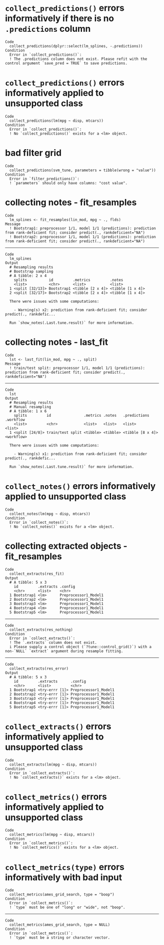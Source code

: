 # `collect_predictions()` errors informatively if there is no `.predictions` column

    Code
      collect_predictions(dplyr::select(lm_splines, -.predictions))
    Condition
      Error in `collect_predictions()`:
      ! The .predictions column does not exist. Please refit with the control argument `save_pred = TRUE` to save predictions.

# `collect_predictions()` errors informatively applied to unsupported class

    Code
      collect_predictions(lm(mpg ~ disp, mtcars))
    Condition
      Error in `collect_predictions()`:
      ! No `collect_predictions()` exists for a <lm> object.

# bad filter grid

    Code
      collect_predictions(svm_tune, parameters = tibble(wrong = "value"))
    Condition
      Error in `filter_predictions()`:
      ! `parameters` should only have columns: "cost value".

# collecting notes - fit_resamples

    Code
      lm_splines <- fit_resamples(lin_mod, mpg ~ ., flds)
    Message
      ! Bootstrap1: preprocessor 1/1, model 1/1 (predictions): prediction from rank-deficient fit; consider predict(., rankdeficient="NA")
      ! Bootstrap2: preprocessor 1/1, model 1/1 (predictions): prediction from rank-deficient fit; consider predict(., rankdeficient="NA")

---

    Code
      lm_splines
    Output
      # Resampling results
      # Bootstrap sampling 
      # A tibble: 2 x 4
        splits          id         .metrics         .notes          
        <list>          <chr>      <list>           <list>          
      1 <split [32/13]> Bootstrap1 <tibble [2 x 4]> <tibble [1 x 4]>
      2 <split [32/17]> Bootstrap2 <tibble [2 x 4]> <tibble [1 x 4]>
      
      There were issues with some computations:
      
        - Warning(s) x2: prediction from rank-deficient fit; consider predict(., rankdefic...
      
      Run `show_notes(.Last.tune.result)` for more information.

# collecting notes - last_fit

    Code
      lst <- last_fit(lin_mod, mpg ~ ., split)
    Message
      ! train/test split: preprocessor 1/1, model 1/1 (predictions): prediction from rank-deficient fit; consider predict(., rankdeficient="NA")

---

    Code
      lst
    Output
      # Resampling results
      # Manual resampling 
      # A tibble: 1 x 6
        splits         id               .metrics .notes   .predictions     .workflow 
        <list>         <chr>            <list>   <list>   <list>           <list>    
      1 <split [24/8]> train/test split <tibble> <tibble> <tibble [8 x 4]> <workflow>
      
      There were issues with some computations:
      
        - Warning(s) x1: prediction from rank-deficient fit; consider predict(., rankdefic...
      
      Run `show_notes(.Last.tune.result)` for more information.

# `collect_notes()` errors informatively applied to unsupported class

    Code
      collect_notes(lm(mpg ~ disp, mtcars))
    Condition
      Error in `collect_notes()`:
      ! No `collect_notes()` exists for a <lm> object.

# collecting extracted objects - fit_resamples

    Code
      collect_extracts(res_fit)
    Output
      # A tibble: 5 x 3
        id         .extracts .config             
        <chr>      <list>    <chr>               
      1 Bootstrap1 <lm>      Preprocessor1_Model1
      2 Bootstrap2 <lm>      Preprocessor1_Model1
      3 Bootstrap3 <lm>      Preprocessor1_Model1
      4 Bootstrap4 <lm>      Preprocessor1_Model1
      5 Bootstrap5 <lm>      Preprocessor1_Model1

---

    Code
      collect_extracts(res_nothing)
    Condition
      Error in `collect_extracts()`:
      ! The `.extracts` column does not exist.
      i Please supply a control object (`?tune::control_grid()`) with a non-`NULL` `extract` argument during resample fitting.

---

    Code
      collect_extracts(res_error)
    Output
      # A tibble: 5 x 3
        id         .extracts      .config             
        <chr>      <list>         <chr>               
      1 Bootstrap1 <try-errr [1]> Preprocessor1_Model1
      2 Bootstrap2 <try-errr [1]> Preprocessor1_Model1
      3 Bootstrap3 <try-errr [1]> Preprocessor1_Model1
      4 Bootstrap4 <try-errr [1]> Preprocessor1_Model1
      5 Bootstrap5 <try-errr [1]> Preprocessor1_Model1

# `collect_extracts()` errors informatively applied to unsupported class

    Code
      collect_extracts(lm(mpg ~ disp, mtcars))
    Condition
      Error in `collect_extracts()`:
      ! No `collect_extracts()` exists for a <lm> object.

# `collect_metrics()` errors informatively applied to unsupported class

    Code
      collect_metrics(lm(mpg ~ disp, mtcars))
    Condition
      Error in `collect_metrics()`:
      ! No `collect_metrics()` exists for a <lm> object.

# `collect_metrics(type)` errors informatively with bad input

    Code
      collect_metrics(ames_grid_search, type = "boop")
    Condition
      Error in `collect_metrics()`:
      ! `type` must be one of "long" or "wide", not "boop".

---

    Code
      collect_metrics(ames_grid_search, type = NULL)
    Condition
      Error in `collect_metrics()`:
      ! `type` must be a string or character vector.

